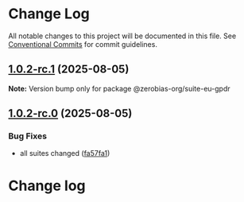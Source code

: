 # Change Log

All notable changes to this project will be documented in this file.
See [Conventional Commits](https://conventionalcommits.org) for commit guidelines.

## [1.0.2-rc.1](https://github.com/zerobias-org/suite/compare/@zerobias-org/suite-eu-gpdr@1.0.2-rc.0...@zerobias-org/suite-eu-gpdr@1.0.2-rc.1) (2025-08-05)

**Note:** Version bump only for package @zerobias-org/suite-eu-gpdr





## [1.0.2-rc.0](https://github.com/zerobias-org/suite/compare/@zerobias-org/suite-eu-gpdr@1.0.1...@zerobias-org/suite-eu-gpdr@1.0.2-rc.0) (2025-08-05)


### Bug Fixes

* all suites changed ([fa57fa1](https://github.com/zerobias-org/suite/commit/fa57fa1af7628003297df46b2d7740fe95bd2666))





# Change log
